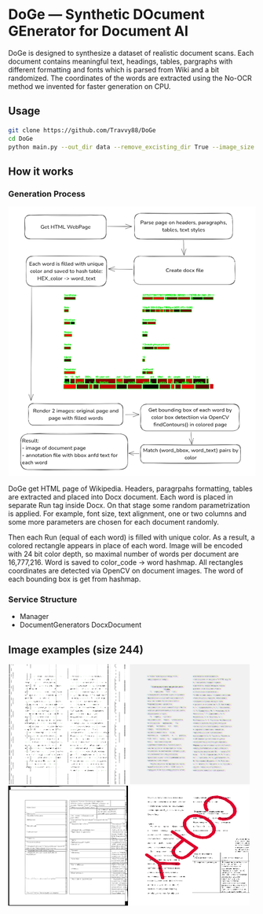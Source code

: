 # DoGe — Synthetic DOcument GEnerator for Document AI

DoGe is designed to synthesize a dataset of realistic document scans. Each document contains meaningful text, headings, 
tables, pargraphs with different formatting and fonts which is parsed from Wiki and a bit randomized. The coordinates 
of the words are extracted using the No-OCR method we invented for faster generation on CPU. 


## Usage

```bash
git clone https://github.com/Travvy88/DoGe
cd DoGe
python main.py --out_dir data --remove_excisting_dir True --image_size 244 --max_urls 16 --num_processes 2 --ports 4000,4001,4002,4003
```

## How it works

### Generation Process
![General scheme](resources/scheme.png "General scheme of DoGe")

DoGe get HTML page of Wikipedia. Headers, paragrpahs formatting, tables are extracted and placed into Docx document. Each word is placed 
in separate Run tag inside Docx.
On that stage some random parametrization is applied. For example, font size, text alignment, one or two columns and some more parameters 
are chosen for each document randomly. 

Then each Run (equal of each word) is filled with unique color. As a result, a colored rectangle
appears in place of each word. Image will be encoded with 24 bit color depth, 
so maximal number of words per document are 16,777,216. Word is saved to color_code -> word hashmap. 
All rectangles coordinates are detected via OpenCV on document images. The word of each bounding box is get from hashmap. 

### Service Structure 

- Manager
- DocumentGenerators DocxDocument


## Image examples (size 244)

![Example 1](resources/im_60.png)
![Example 2](resources/im_70.png)
![Example 3](resources/im_99.png)
![Example 4](resources/im_185.png)
